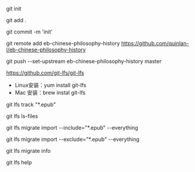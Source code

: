 git init

git add .

git commit -m 'init'

git remote add eb-chinese-philosophy-history https://github.com/quinlan-l/eb-chinese-philosophy-history

git push --set-upstream eb-chinese-philosophy-history master

https://github.com/git-lfs/git-lfs

* Linux安装：yum install git-lfs
* Mac 安装：brew instal git-lfs


git lfs track "*.epub"

git lfs ls-files


git lfs migrate import --include="*.epub" --everything

git lfs migrate import --exclude="*.epub" --everything

git lfs migrate info

git lfs help <subcommand>
